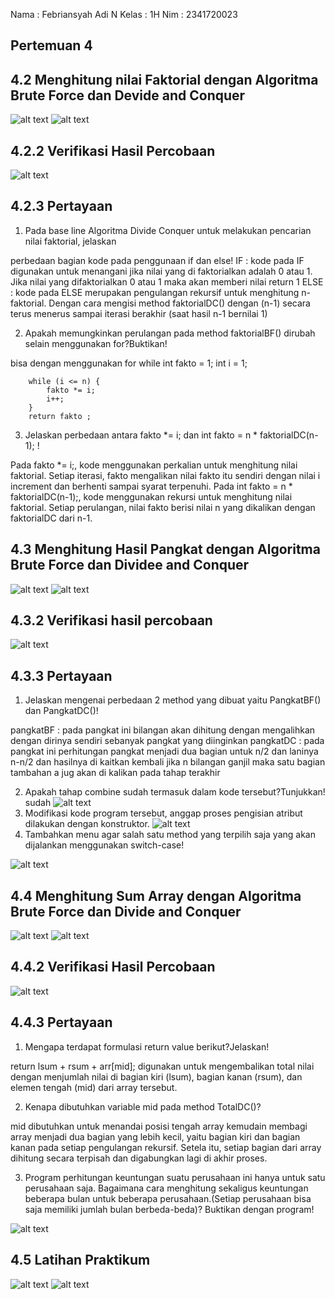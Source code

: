 Nama : Febriansyah Adi N
Kelas : 1H
Nim : 2341720023
## Pertemuan 4
## 4.2 Menghitung nilai Faktorial dengan Algoritma Brute Force dan Devide and Conquer
![alt text](image.png)
![alt text](image-1.png)
## 4.2.2 Verifikasi Hasil Percobaan 
![alt text](image-2.png)
## 4.2.3 Pertayaan 
1. Pada base line Algoritma Divide Conquer untuk melakukan pencarian nilai faktorial, jelaskan 

perbedaan bagian kode pada penggunaan if dan else!
IF : kode pada IF digunakan untuk menangani jika nilai yang di faktorialkan adalah 0 atau 1. Jika nilai yang difaktorialkan 0 atau 1 maka akan memberi nilai return 1
ELSE : kode pada ELSE merupakan pengulangan rekursif untuk menghitung n-faktorial. Dengan cara mengisi method faktorialDC() dengan (n-1) secara terus menerus sampai iterasi berakhir (saat hasil n-1 bernilai 1)

2. Apakah memungkinkan perulangan pada method faktorialBF() dirubah selain menggunakan 
for?Buktikan!

bisa dengan menggunakan for while
   int fakto = 1;
        int i = 1;

        while (i <= n) {
            fakto *= i;
            i++;
        }
        return fakto ;
3. Jelaskan perbedaan antara fakto *= i; dan int fakto = n * faktorialDC(n-1); !

Pada fakto *= i;, kode menggunakan perkalian untuk menghitung nilai faktorial. Setiap iterasi, fakto mengalikan nilai fakto itu sendiri dengan nilai i increment dan berhenti sampai syarat terpenuhi. Pada int fakto = n * faktorialDC(n-1);, kode menggunakan rekursi untuk menghitung nilai faktorial. Setiap perulangan, nilai fakto berisi nilai n yang dikalikan dengan faktorialDC dari n-1.
## 4.3 Menghitung Hasil Pangkat dengan Algoritma Brute Force dan Dividee and Conquer
![alt text](image-3.png)
![alt text](image-4.png)
## 4.3.2 Verifikasi hasil percobaan
![alt text](image-5.png)
## 4.3.3 Pertayaan
1. Jelaskan mengenai perbedaan 2 method yang dibuat yaitu PangkatBF() dan PangkatDC()!

pangkatBF : pada pangkat ini bilangan akan dihitung dengan mengalihkan dengan dirinya sendiri sebanyak pangkat yang diinginkan 
pangkatDC : pada pangkat ini perhitungan pangkat menjadi dua bagian untuk n/2 dan laninya n-n/2 dan hasilnya di kaitkan kembali jika n bilangan ganjil maka satu bagian tambahan a jug akan di kalikan pada tahap terakhir  

2. Apakah tahap combine sudah termasuk dalam kode tersebut?Tunjukkan!
sudah
![alt text](image-6.png)
3. Modifikasi kode program tersebut, anggap proses pengisian atribut dilakukan dengan 
konstruktor.
![alt text](image-7.png)
4. Tambahkan menu agar salah satu method yang terpilih saja yang akan dijalankan menggunakan 
switch-case!

![alt text](image-8.png)
## 4.4 Menghitung Sum Array dengan Algoritma Brute Force dan Divide and Conquer
![alt text](image-12.png)
![alt text](image-13.png)
## 4.4.2 Verifikasi Hasil Percobaan
![alt text](image-10.png)
## 4.4.3 Pertayaan
1. Mengapa terdapat formulasi return value berikut?Jelaskan!

return lsum + rsum + arr[mid]; digunakan untuk mengembalikan total nilai dengan menjumlah nilai di bagian kiri (lsum), bagian kanan (rsum), dan elemen tengah (mid) dari array tersebut.

2. Kenapa dibutuhkan variable mid pada method TotalDC()?

mid dibutuhkan untuk menandai posisi tengah array kemudain membagi array menjadi dua bagian yang lebih kecil, yaitu bagian kiri dan bagian kanan pada setiap pengulangan rekursif. Setela itu, setiap bagian dari array dihitung secara terpisah dan digabungkan lagi di akhir proses.

3. Program perhitungan keuntungan suatu perusahaan ini hanya untuk satu perusahaan saja. 
Bagaimana cara menghitung sekaligus keuntungan beberapa bulan untuk beberapa 
perusahaan.(Setiap perusahaan bisa saja memiliki jumlah bulan berbeda-beda)? Buktikan 
dengan program!

![alt text](image-14.png)

## 4.5 Latihan Praktikum
![alt text](image-15.png)
![alt text](image-16.png)